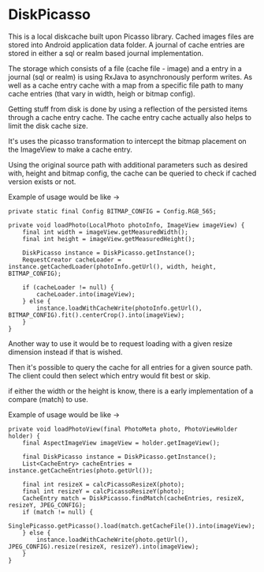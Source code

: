 # DiskPicasso

This is a local diskcache built upon Picasso library.
Cached images files are stored into Android application
data folder. A journal of cache entries are stored
in either a sql or realm based journal implementation.

The storage which consists of a file (cache file - image)
and a entry in a journal (sql or realm) is using
RxJava to asynchronously perform writes. As well as a
cache entry cache with a map from a specific file path
to many cache entries (that vary in width, heigh or
bitmap config).

Getting stuff from disk is done by using a reflection
of the persisted items through a cache entry cache. 
The cache entry cache actually also helps to limit the 
disk cache size.

It's uses the picasso transformation to intercept the
bitmap placement on the ImageView to make a cache
entry.

Using the original source path with additional
parameters such as desired with, height and bitmap
config, the cache can be queried to check if 
cached version exists or not.

Example of usage would be like ->

    private static final Config BITMAP_CONFIG = Config.RGB_565;

    private void loadPhoto(LocalPhoto photoInfo, ImageView imageView) {
        final int width = imageView.getMeasuredWidth();
        final int height = imageView.getMeasuredHeight();

        DiskPicasso instance = DiskPicasso.getInstance();
        RequestCreator cacheLoader = instance.getCachedLoader(photoInfo.getUrl(), width, height, BITMAP_CONFIG);

        if (cacheLoader != null) {
            cacheLoader.into(imageView);
        } else {
            instance.loadWithCacheWrite(photoInfo.getUrl(), BITMAP_CONFIG).fit().centerCrop().into(imageView);
        }
    }


Another way to use it would be to request loading with a given resize dimension
instead if that is wished.

Then it's possible to query the cache for all entries for a given source path.
The client could then select which entry would fit best or skip.

if either the width or the height is know, there is a early implementation of a
compare (match) to use.


Example of usage would be like ->

    private void loadPhotoView(final PhotoMeta photo, PhotoViewHolder holder) {
        final AspectImageView imageView = holder.getImageView();

        final DiskPicasso instance = DiskPicasso.getInstance();
        List<CacheEntry> cacheEntries = instance.getCacheEntries(photo.getUrl());

        final int resizeX = calcPicassoResizeX(photo);
        final int resizeY = calcPicassoResizeY(photo);
        CacheEntry match = DiskPicasso.findMatch(cacheEntries, resizeX, resizeY, JPEG_CONFIG);
        if (match != null) {
            SinglePicasso.getPicasso().load(match.getCacheFile()).into(imageView);
        } else {
            instance.loadWithCacheWrite(photo.getUrl(), JPEG_CONFIG).resize(resizeX, resizeY).into(imageView);
        }
    }


